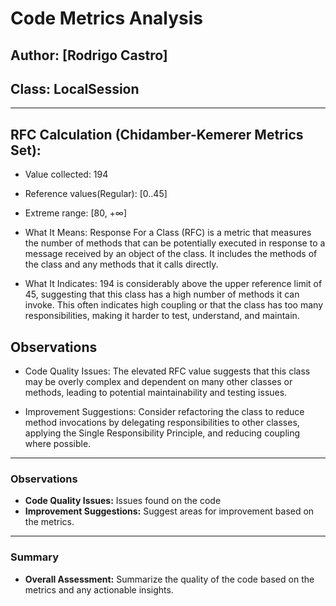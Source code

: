 # Code Metrics Analysis

## Author: [Rodrigo Castro]

## Class: LocalSession
---
## RFC Calculation (Chidamber-Kemerer Metrics Set):
- Value collected: 194
- Reference values(Regular): [0..45]
- Extreme range: [80, +∞]

- What It Means: Response For a Class (RFC) is a metric that measures the number of methods that can be potentially executed in response to a message received by an object of the class. It includes the methods of the class and any methods that it calls directly.

- What It Indicates: 194 is considerably above the upper reference limit of 45, suggesting that this class has a high number of methods it can invoke. This often indicates high coupling or that the class has too many responsibilities, making it harder to test, understand, and maintain.

## Observations

- Code Quality Issues: The elevated RFC value suggests that this class may be overly complex and dependent on many other classes or methods, leading to potential maintainability and testing issues.

- Improvement Suggestions: Consider refactoring the class to reduce method invocations by delegating responsibilities to other classes, applying the Single Responsibility Principle, and reducing coupling where possible.

---

### Observations
- **Code Quality Issues:** Issues found on the code
- **Improvement Suggestions:** Suggest areas for improvement based on the metrics.

---

### Summary
- **Overall Assessment:** Summarize the quality of the code based on the metrics and any actionable insights.
